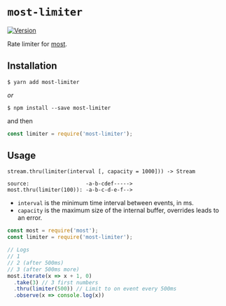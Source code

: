 # `most-limiter` #

[![Version](https://img.shields.io/npm/v/most-limiter.svg?style=flat-square)](https://npmjs.org/package/most-limiter)

Rate limiter for [most](https://github.com/cujojs/most).

## Installation ##

```console
$ yarn add most-limiter
```

_or_

```console
$ npm install --save most-limiter
```

and then

```js
const limiter = require('most-limiter');
```

## Usage ##

`stream.thru(limiter(interval [, capacity = 1000])) -> Stream`

```
source:                  -a-b-cdef----->
most.thru(limiter(100)): -a-b-c-d-e-f-->
```

- `interval` is the minimum time interval between events, in ms.
- `capacity` is the maximum size of the internal buffer, overrides leads to an error.

```js
const most = require('most');
const limiter = require('most-limiter');

// Logs
// 1
// 2 (after 500ms)
// 3 (after 500ms more)
most.iterate(x => x + 1, 0)
  .take(3) // 3 first numbers
  .thru(limiter(500)) // Limit to on event every 500ms
  .observe(x => console.log(x))
```
